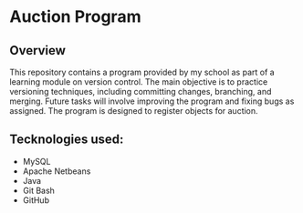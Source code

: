 # Auction Program

## Overview

This repository contains a program provided by my school as part of a learning module on version control. The main objective is to practice versioning techniques, including committing changes, branching, and merging. Future tasks will involve improving the program and fixing bugs as assigned. The program is designed to register objects for auction.

## Tecknologies used:

- MySQL
- Apache Netbeans
- Java
- Git Bash
- GitHub
